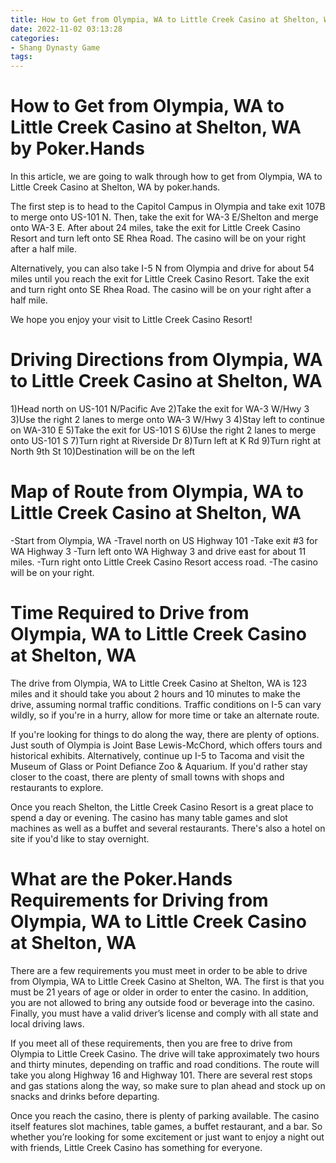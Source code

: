 ```yaml
---
title: How to Get from Olympia, WA to Little Creek Casino at Shelton, WA by Poker.Hands
date: 2022-11-02 03:13:28
categories:
- Shang Dynasty Game
tags:
---
```



#  How to Get from Olympia, WA to Little Creek Casino at Shelton, WA by Poker.Hands

In this article, we are going to walk through how to get from Olympia, WA to Little Creek Casino at Shelton, WA by poker.hands.

The first step is to head to the Capitol Campus in Olympia and take exit 107B to merge onto US-101 N. Then, take the exit for WA-3 E/Shelton and merge onto WA-3 E. After about 24 miles, take the exit for Little Creek Casino Resort and turn left onto SE Rhea Road. The casino will be on your right after a half mile.

Alternatively, you can also take I-5 N from Olympia and drive for about 54 miles until you reach the exit for Little Creek Casino Resort. Take the exit and turn right onto SE Rhea Road. The casino will be on your right after a half mile.

We hope you enjoy your visit to Little Creek Casino Resort!

#  Driving Directions from Olympia, WA to Little Creek Casino at Shelton, WA

1)Head north on US-101 N/Pacific Ave
2)Take the exit for WA-3 W/Hwy 3
3)Use the right 2 lanes to merge onto WA-3 W/Hwy 3
4)Stay left to continue on WA-310 E
5)Take the exit for US-101 S
6)Use the right 2 lanes to merge onto US-101 S
7)Turn right at Riverside Dr
8)Turn left at K Rd
9)Turn right at North 9th St 
10)Destination will be on the left

#  Map of Route from Olympia, WA to Little Creek Casino at Shelton, WA

-Start from Olympia, WA
-Travel north on US Highway 101
-Take exit #3 for WA Highway 3
-Turn left onto WA Highway 3 and drive east for about 11 miles.
-Turn right onto Little Creek Casino Resort access road.
-The casino will be on your right.

#  Time Required to Drive from Olympia, WA to Little Creek Casino at Shelton, WA

The drive from Olympia, WA to Little Creek Casino at Shelton, WA is 123 miles and it should take you about 2 hours and 10 minutes to make the drive, assuming normal traffic conditions. Traffic conditions on I-5 can vary wildly, so if you're in a hurry, allow for more time or take an alternate route.

If you're looking for things to do along the way, there are plenty of options. Just south of Olympia is Joint Base Lewis-McChord, which offers tours and historical exhibits. Alternatively, continue up I-5 to Tacoma and visit the Museum of Glass or Point Defiance Zoo & Aquarium. If you'd rather stay closer to the coast, there are plenty of small towns with shops and restaurants to explore.

Once you reach Shelton, the Little Creek Casino Resort is a great place to spend a day or evening. The casino has many table games and slot machines as well as a buffet and several restaurants. There's also a hotel on site if you'd like to stay overnight.

#  What are the Poker.Hands Requirements for Driving from Olympia, WA to Little Creek Casino at Shelton, WA

There are a few requirements you must meet in order to be able to drive from Olympia, WA to Little Creek Casino at Shelton, WA. The first is that you must be 21 years of age or older in order to enter the casino. In addition, you are not allowed to bring any outside food or beverage into the casino. Finally, you must have a valid driver’s license and comply with all state and local driving laws.

If you meet all of these requirements, then you are free to drive from Olympia to Little Creek Casino. The drive will take approximately two hours and thirty minutes, depending on traffic and road conditions. The route will take you along Highway 16 and Highway 101. There are several rest stops and gas stations along the way, so make sure to plan ahead and stock up on snacks and drinks before departing.

Once you reach the casino, there is plenty of parking available. The casino itself features slot machines, table games, a buffet restaurant, and a bar. So whether you’re looking for some excitement or just want to enjoy a night out with friends, Little Creek Casino has something for everyone.